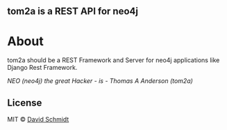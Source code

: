 tom2a is a REST API for neo4j
----

# About
tom2a should be a REST Framework and Server for neo4j applications like Django Rest Framework.

*NEO (neo4j) the great Hacker - is - Thomas A Anderson (tom2a)*

## License

MIT © [David Schmidt](https://damasch.de)